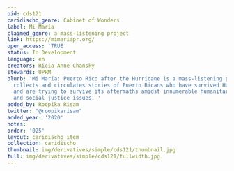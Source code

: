 ```yaml
---
pid: cds121
caridischo_genre: Cabinet of Wonders
label: Mi María
claimed_genre: a mass-listening project
link: https://mimariapr.org/
open_access: 'TRUE'
status: In Development
language: en
creators: Ricia Anne Chansky
stewards: UPRM
blurb: 'Mi María: Puerto Rico after the Hurricane is a mass-listening project that
  collects and circulates stories of Puerto Ricans who have survived Hurricane María
  and are trying to survive its aftermaths amidst innumerable humanitarian concerns
  and social justice issues. '
added_by: Roopika Risam
twitter: "@roopikarisam"
added_year: '2020'
notes:
order: '025'
layout: caridischo_item
collection: caridischo
thumbnail: img/derivatives/simple/cds121/thumbnail.jpg
full: img/derivatives/simple/cds121/fullwidth.jpg
---
```

